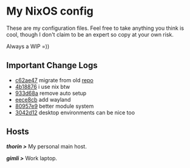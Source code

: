 # My NixOS config

These are my configuration files. Feel free to take anything you think is cool, though I don't claim to be an expert so copy at your own risk.

Always a WIP =))

## Important Change Logs
- [c62ae47](https://github.com/brianaung/home-manager/commit/c62ae474e9959e3e9d61adb7622ec956dfbb36f3) migrate from old [repo](https://github.com/brianaung/.dotfiles)
- [4b18876](https://github.com/brianaung/nixos-config/commit/4b18876179fc3bc112cfbb6918ae403066bddeb3) i use nix btw
- [933d68a](https://github.com/brianaung/nixos-config/commit/933d68ad5e39dea52d318841a9989623d803a009) remove auto setup
- [eece8cb](https://github.com/brianaung/nixos-config/commit/eece8cb5b7b9eff7701d52cdcd76dbde2461d904) add wayland
- [80957e9](https://github.com/brianaung/nixos-config/commit/80957e98bb3e7eebfbb33796779415599f8aa058) better module system
- [3042d12](https://github.com/brianaung/nixos-config/commit/3042d122c13caabe777489ffa9c367547b292e5e) desktop environments can be nice too

## Hosts
***thorin >*** My personal main host.

***gimli >*** Work laptop.
